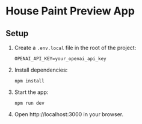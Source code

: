 # House Paint Preview App

## Setup
1. Create a `.env.local` file in the root of the project:
   ```
   OPENAI_API_KEY=your_openai_api_key
   ```

2. Install dependencies:
   ```
   npm install
   ```

3. Start the app:
   ```
   npm run dev
   ```

4. Open http://localhost:3000 in your browser.
